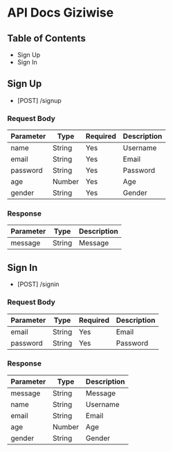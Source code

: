 # API Docs Giziwise

## Table of Contents

- Sign Up
- Sign In

## Sign Up

- [POST] /signup

### Request Body

| Parameter | Type | Required | Description |
| --- | --- | --- | --- |
| name | String | Yes | Username |
| email | String | Yes | Email |
| password | String | Yes | Password |
| age | Number | Yes | Age |
| gender | String | Yes | Gender |

### Response

| Parameter | Type | Description |
| --- | --- | --- |
| message | String | Message |

## Sign In

- [POST] /signin

### Request Body

| Parameter | Type | Required | Description |
| --- | --- | --- | --- |
| email | String | Yes | Email |
| password | String | Yes | Password |

### Response

| Parameter | Type | Description |
| --- | --- | --- |
| message | String | Message |
| name | String | Username |
| email | String | Email |
| age | Number | Age |
| gender | String | Gender |
